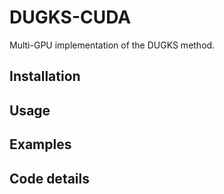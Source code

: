 # DUGKS-CUDA
Multi-GPU implementation of the DUGKS method.

## Installation

## Usage

## Examples

## Code details
